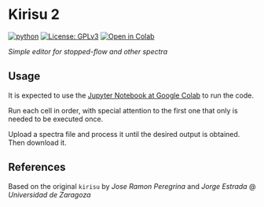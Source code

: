 # Kirisu 2

[![python](https://img.shields.io/badge/python-3.8+-red.svg)](https://www.python.org/)
[![License: GPLv3](https://img.shields.io/badge/license-GPLv3-blue.svg)](https://www.gnu.org/licenses/gpl-3.0)
[![Open in Colab](https://colab.research.google.com/assets/colab-badge.svg)](https://colab.research.google.com/github/unizar-flav/kirisu2/blob/master/kirisu2.ipynb)


*Simple editor for stopped-flow and other spectra*


## Usage
It is expected to use the [Jupyter Notebook at Google Colab](https://colab.research.google.com/github/unizar-flav/kirisu2/blob/master/kirisu2.ipynb) to run the code.

Run each cell in order, with special attention to the first one that only is needed to be executed once.

Upload a spectra file and process it until the desired output is obtained. Then download it.


## References
Based on the original `kirisu` by *Jose Ramon Peregrina* and *Jorge Estrada* @ *Universidad de Zaragoza*
